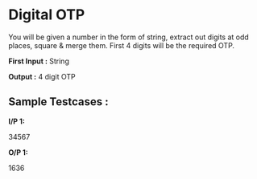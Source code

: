 # Digital OTP

 

You will be given a number in the form of string, extract out digits at odd places, square & merge them. First 4 digits will be the required OTP.

**First Input :** String

**Output :** 4 digit OTP

## Sample Testcases :

**I/P 1:**

34567

**O/P 1:**

1636
